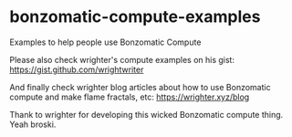 # bonzomatic-compute-examples
 Examples to help people use Bonzomatic Compute

Please also check wrighter's compute examples on his gist: https://gist.github.com/wrightwriter

And finally check wrighter blog articles about how to use Bonzomatic compute and make flame fractals, etc:
https://wrighter.xyz/blog

Thank to wrighter for developing this wicked Bonzomatic compute thing. Yeah broski.
